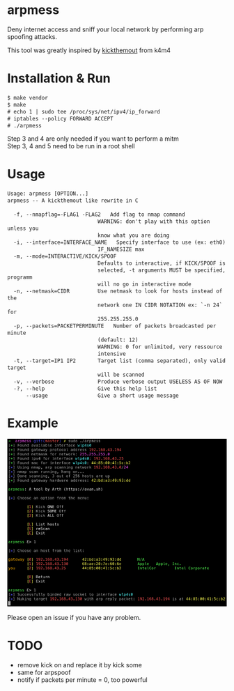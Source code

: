 # arpmess
Deny internet access and sniff your local network by performing arp spoofing attacks.  

This tool was greatly inspired by [kickthemout](https://github.com/k4m4/kickthemout) from k4m4

# Installation & Run
```
$ make vendor
$ make
# echo 1 | sudo tee /proc/sys/net/ipv4/ip_forward
# iptables --policy FORWARD ACCEPT
# ./arpmess
```

Step 3 and 4 are only needed if you want to perform a mitm  
Step 3, 4 and 5 need to be run in a root shell  

# Usage
```
Usage: arpmess [OPTION...] 
arpmess -- A kickthemout like rewrite in C

  -f, --nmapflag=-FLAG1 -FLAG2   Add flag to nmap command 
                             WARNING: don't play with this option unless you
                             know what you are doing
  -i, --interface=INTERFACE_NAME   Specify interface to use (ex: eth0)
                             IF_NAMESIZE max
  -m, --mode=INTERACTIVE/KICK/SPOOF
                             Defaults to interactive, if KICK/SPOOF is
                             selected, -t arguments MUST be specified, programm
                             will no go in interactive mode
  -n, --netmask=CIDR         Use netmask to look for hosts instead of the
                             network one IN CIDR NOTATION ex: `-n 24` for
                             255.255.255.0
  -p, --packets=PACKETPERMINUTE   Number of packets broadcasted per minute
                             (default: 12)
                             WARNING: 0 for unlimited, very ressource
                             intensive
  -t, --target=IP1 IP2       Target list (comma separated), only valid target
                             will be scanned
  -v, --verbose              Produce verbose output USELESS AS OF NOW
  -?, --help                 Give this help list
      --usage                Give a short usage message
```

# Example
![example usage](/img/example.png)

Please open an issue if you have any problem.  

# TODO
- remove kick on and replace it by kick some
- same for arpspoof
- notify if packets per minute = 0, too powerful
